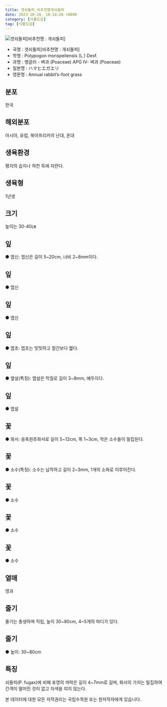 ```yaml
---
title: 갯쇠돌피_비추천명개쇠돌피
date: 2023-10-20, 18:14:26 +0800
category: [식물도감]
tag: [식물도감]
---
```




![갯쇠돌피[비추천명 : 개쇠돌피]](http://www.nature.go.kr/fileUpload/plants/basic/Gramineae/Polypogon/14697/14697_1_th2.jpg)
- 국명 : 갯쇠돌피[비추천명 : 개쇠돌피]
- 학명 : Polypogon monspeliensis (L.) Desf.
- 과명 : 앵글러 - 벼과 (Poaceae) APG Ⅳ- 벼과 (Poaceae)
- 일본명 : ハマヒエガエリ
- 영문명 : Annual rabbit’s-foot grass


## 분포
한국
## 해외분포
아시아, 유럽, 북아프리카의 난대, 온대
## 생육환경
평지의 습지나 하천 둑에 자란다.
## 생육형
1년생
## 크기
높이는 30-40㎝
## 잎
● 엽신: 엽신은 길이 5~20cm, 너비 2~8mm이다.
## 잎
● 엽신
## 잎
● 엽신
## 잎
● 엽초: 엽초는 밋밋하고 절간보다 짧다.
## 잎
● 옆설(특징): 엽설은 막질로 길이 3~8mm, 예두이다.
## 잎
● 엽설
## 꽃
● 화서: 응축원추화서로 길이 5~12cm, 폭 1~3cm, 작은 소수들이 밀집된다.
## 꽃
● 소수(특징): 소수는 납작하고 길이 2~3mm, 1개의 소화로 이루어진다.
## 꽃
● 소수
## 꽃
● 소수
## 꽃
● 소수
## 열매
영과
## 줄기
줄기는 총생하며 직립, 높이 30~80cm, 4~5개의 마디가 있다.
## 줄기
● 높이: 30~80cm
## 특징
쇠돌피(P. fugax)에 비해 포영의 까락은 길이 4~7mm로 길며, 화서의 가지는 밀집하여 간격이 떨어진 것이 없고 자색을 띠지 않는다.






본 데이터에 대한 모든 저작권리는 국립수목원 또는 원저작자에게 있습니다.
